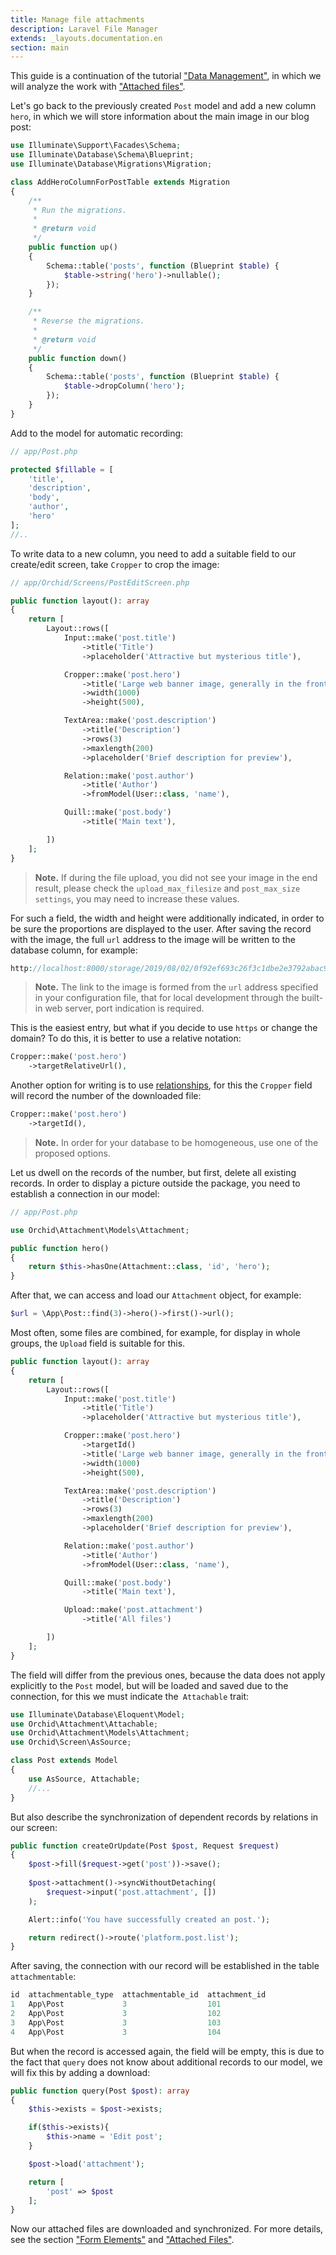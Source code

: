 ```yaml
---
title: Manage file attachments
description: Laravel File Manager
extends: _layouts.documentation.en
section: main
---
```


This guide is a continuation of the tutorial ["Data Management"](/en/docs/quickstart-crud),
in which we will analyze the work with ["Attached files"](/en/docs/attachments).

Let's go back to the previously created `Post` model and add a new column `hero`,
in which we will store information about the main image in our blog post:

```php
use Illuminate\Support\Facades\Schema;
use Illuminate\Database\Schema\Blueprint;
use Illuminate\Database\Migrations\Migration;

class AddHeroColumnForPostTable extends Migration
{
    /**
     * Run the migrations.
     *
     * @return void
     */
    public function up()
    {
        Schema::table('posts', function (Blueprint $table) {
            $table->string('hero')->nullable();
        });
    }

    /**
     * Reverse the migrations.
     *
     * @return void
     */
    public function down()
    {
        Schema::table('posts', function (Blueprint $table) {
            $table->dropColumn('hero');
        });
    }
}
```

Add to the model for automatic recording:

```php
// app/Post.php

protected $fillable = [
    'title',
    'description',
    'body',
    'author',
    'hero'
];
//..
```


To write data to a new column, you need to add a suitable field to our create/edit screen,
take `Cropper` to crop the image:

```php
// app/Orchid/Screens/PostEditScreen.php

public function layout(): array
{
    return [
        Layout::rows([
            Input::make('post.title')
                ->title('Title')
                ->placeholder('Attractive but mysterious title'),

            Cropper::make('post.hero')
                ->title('Large web banner image, generally in the front and center')
                ->width(1000)
                ->height(500),

            TextArea::make('post.description')
                ->title('Description')
                ->rows(3)
                ->maxlength(200)
                ->placeholder('Brief description for preview'),

            Relation::make('post.author')
                ->title('Author')
                ->fromModel(User::class, 'name'),

            Quill::make('post.body')
                ->title('Main text'),

        ])
    ];
}
```

> **Note.** If during the file upload, you did not see your image in the end result,
please check the `upload_max_filesize` and `post_max_size settings`, you may need to increase these values.

For such a field, the width and height were additionally indicated, in order to be sure the proportions are displayed to the user. After saving the record with the image, the full `url` address to the image will be written to the database column, for example:

```php
http://localhost:8000/storage/2019/08/02/0f92ef693c26f3c1dbe2e3792abac9254ee98310.png
```

> **Note.** The link to the image is formed from the `url` address specified in your configuration file,
that for local development through the built-in web server, port indication is required.

This is the easiest entry, but what if you decide to use `https` or change the domain?
To do this, it is better to use a relative notation:

```php
Cropper::make('post.hero')
    ->targetRelativeUrl(),
```

Another option for writing is to use [relationships](https://laravel.com/docs/master/eloquent-relationships), for this
the `Cropper` field will record the number of the downloaded file:

```php
Cropper::make('post.hero')
    ->targetId(),
```

> **Note.** In order for your database to be homogeneous, use one of the proposed options.

Let us dwell on the records of the number, but first, delete all existing records.
In order to display a picture outside the package, you need to establish a connection in our model:

```php
// app/Post.php

use Orchid\Attachment\Models\Attachment;

public function hero()
{
    return $this->hasOne(Attachment::class, 'id', 'hero');
}
```

After that, we can access and load our `Attachment` object, for example:

```php
$url = \App\Post::find(3)->hero()->first()->url();
```

Most often, some files are combined, for example, for display in whole groups, the `Upload` field is suitable for this.


```php
public function layout(): array
{
    return [
        Layout::rows([
            Input::make('post.title')
                ->title('Title')
                ->placeholder('Attractive but mysterious title'),

            Cropper::make('post.hero')
                ->targetId()
                ->title('Large web banner image, generally in the front and center')
                ->width(1000)
                ->height(500),

            TextArea::make('post.description')
                ->title('Description')
                ->rows(3)
                ->maxlength(200)
                ->placeholder('Brief description for preview'),

            Relation::make('post.author')
                ->title('Author')
                ->fromModel(User::class, 'name'),

            Quill::make('post.body')
                ->title('Main text'),

            Upload::make('post.attachment')
                ->title('All files')

        ])
    ];
}
```

The field will differ from the previous ones, because the data does not apply explicitly to the `Post` model, but will be loaded and saved due to the connection, for this we must indicate the` Attachable` trait:

```php
use Illuminate\Database\Eloquent\Model;
use Orchid\Attachment\Attachable;
use Orchid\Attachment\Models\Attachment;
use Orchid\Screen\AsSource;

class Post extends Model
{
    use AsSource, Attachable;
    //...
}
```

But also describe the synchronization of dependent records by relations in our screen:

```php
public function createOrUpdate(Post $post, Request $request)
{
    $post->fill($request->get('post'))->save();
    
    $post->attachment()->syncWithoutDetaching(
        $request->input('post.attachment', [])
    );

    Alert::info('You have successfully created an post.');

    return redirect()->route('platform.post.list');
}
```

After saving, the connection with our record will be established in the table `attachmentable`:

```php
id  attachmentable_type  attachmentable_id  attachment_id
1	App\Post	         3	                101
2	App\Post	         3	                102
3	App\Post	         3	                103
4	App\Post	         3	                104
```

But when the record is accessed again, the field will be empty, this is due to the fact that `query` does not know about additional records to our model, we will fix this by adding a download:

```php
public function query(Post $post): array
{
    $this->exists = $post->exists;

    if($this->exists){
        $this->name = 'Edit post';
    }

    $post->load('attachment');

    return [
        'post' => $post
    ];
}
```

Now our attached files are downloaded and synchronized.
For more details, see the section ["Form Elements"](/en/docs/field) and ["Attached Files"](/en/docs/attachments).
